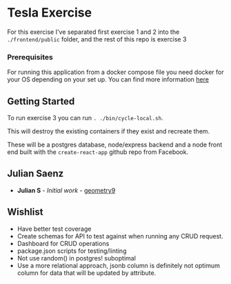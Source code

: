 # Tesla Exercise

For this exercise I've separated first exercise 1 and 2 into the `./frontend/public` folder,
and the rest of this repo is exercise 3

### Prerequisites

For running this application from a docker compose file you need docker for your OS
depending on your set up. You can find more information [here](https://docs.docker.com/compose/install/)


## Getting Started

To run exercise 3 you can run `. ./bin/cycle-local.sh`.

This will destroy the existing containers if they exist and recreate them.

These will be a postgres database, node/express backend and a node front end built with the `create-react-app` github repo from Facebook.

## Julian Saenz

* **Julian S** - *Initial work* - [geometry9](https://github.com/geometry9)

## Wishlist

- Have better test coverage
- Create schemas for API to test against when running any CRUD request.
- Dashboard for CRUD operations
- package.json scripts for testing/linting
- Not use random() in postgres! suboptimal
- Use a more relational approach, jsonb column is definitely not optimum column for data that will be updated by attribute.
